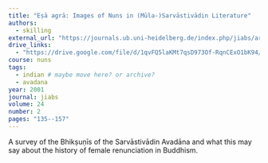 ```yaml
---
title: "Eṣā agrā: Images of Nuns in (Mūla-)Sarvāstivādin Literature"
authors:
  - skilling
external_url: "https://journals.ub.uni-heidelberg.de/index.php/jiabs/article/download/8917/2810"
drive_links:
  - "https://drive.google.com/file/d/1qvFQ5laKMt7qsD973Of-RqnCExO1bK94/view?usp=drivesdk"
course: nuns
tags:
  - indian # maybe move here? or archive?
  - avadana
year: 2001
journal: jiabs
volume: 24
number: 2
pages: "135--157"
---
```


A survey of the Bhikṣuṇīs of the Sarvāstivādin Avadāna and what this may say about the history of female renunciation in Buddhism.
